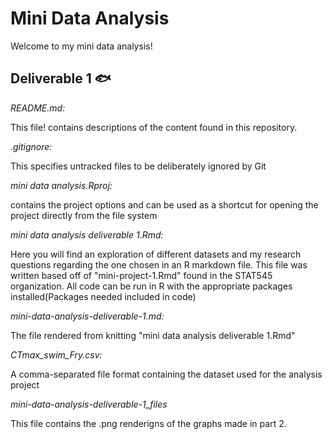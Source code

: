 # **Mini Data Analysis** 

Welcome to my mini data analysis!

## Deliverable 1 :fish:

*README.md:*

This file! contains descriptions of the content found in this repository.


*.gitignore:*

This specifies untracked files to be deliberately ignored by Git


*mini data analysis.Rproj:*

contains the project options and can be used as a shortcut for opening the project directly from the file system


*mini data analysis deliverable 1.Rmd:*

Here you will find an exploration of different datasets and my research questions regarding the one chosen in an R markdown file. This file was written based off of "mini-project-1.Rmd" found in the STAT545 organization.
All code can be run in R with the appropriate packages installed(Packages needed included in code)


*mini-data-analysis-deliverable-1.md:*

The file rendered from knitting "mini data analysis deliverable 1.Rmd"


*CTmax_swim_Fry.csv:*

A comma-separated file format containing the dataset used for the analysis project


*mini-data-analysis-deliverable-1_files*

This file contains the .png renderigns of the graphs made in part 2. 

